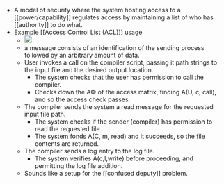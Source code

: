 - A model of security where the system hosting access to a [[power/capability]] regulates access by maintaining a list of who has [[authority]] to do what.
- Example [[Access Control List (ACL)]] usage
    - ![](https://firebasestorage.googleapis.com/v0/b/firescript-577a2.appspot.com/o/imgs%2Fapp%2Fcapabul%2F6FA_vfeaxW.png?alt=media&token=9faf17e3-56be-40b7-a00e-b9aad8f87709)
    - a message consists of an identification of the sending process followed by an arbitrary amount of data.
    - User invokes a call on the compiler script, passing it path strings to the input file and the desired output location.
        - The system checks that the user has permission to call the compiler.
        - Checks down the A© of the access matrix, finding A(U, c, call), and so the access check passes.
    - The compiler sends the system a read message for the requested input file path.
        - The system checks if the sender (compiler) has permission to read the requested file.
        - The system fonds A(C, m, read) and it succeeds, so the file contents are returned.
    - The compiler sends a log entry to the log file.
        - The system verifies A(c,l,write) before proceeding, and permitting the log file addition.
    - Sounds like a setup for the [[confused deputy]] problem.
